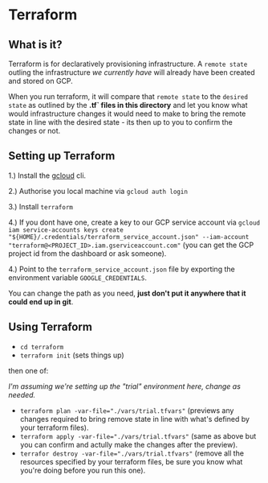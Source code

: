 
# Terraform

## What is it?

Terraform is for declaratively provisioning infrastructure. A `remote state` outling the infrastructure _we currently have_ will already have been created and stored on GCP.

When you run terraform, it will compare that `remote state` to the `desired state` as outlined by the **.tf` files in this directory** and let you know what would infrastructure changes it would need to make to bring the remote state in line with the desired state - its then up to you to confirm the changes or not.  


## Setting up Terraform

1.) Install the [gcloud](https://cloud.google.com/sdk/docs/install-sdk) cli.

2.) Authorise you local machine via `gcloud auth login`

3.) Install `terraform`

4.) If you dont have one, create a key to our GCP service account via `gcloud iam service-accounts keys create "${HOME}/.credentials/terraform_service_account.json" --iam-account "terraform@<PROJECT_ID>.iam.gserviceaccount.com"` (you can get the GCP project id from the dashboard or ask someone).

4.) Point to the `terraform_service_account.json` file by exporting the environment variable `GOOGLE_CREDENTIALS`.

You can change the path as you need, **just don't put it anywhere that it could end up in git**.


## Using Terraform

- `cd terraform`
- `terraform init` (sets things up)

then one of:

_I'm assuming we're setting up the "trial" environment here, change as needed._

- `terraform plan -var-file="./vars/trial.tfvars"` (previews any changes required to bring remove state in line with what's defined by your terraform files).
- `terraform apply -var-file="./vars/trial.tfvars"` (same as above but you can confirm and actully make the changes after the preview).
- `terrafor destroy -var-file="./vars/trial.tfvars"` (remove all the resources specified by your terraform files, be sure you know what you're doing before you run this one).
